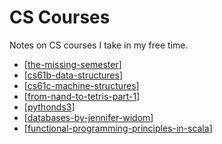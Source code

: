 CS Courses
===

Notes on CS courses I take in my free time.

- [[the-missing-semester]]
- [[cs61b-data-structures]]
- [[cs61c-machine-structures]]
- [[from-nand-to-tetris-part-1]]
- [[pythonds3]]
- [[databases-by-jennifer-widom]]
- [[functional-programming-principles-in-scala]]

[//begin]: # "Autogenerated link references for markdown compatibility"
[the-missing-semester]: the-missing-semester/the-missing-semester.md "The Missing Semester"
[cs61b-data-structures]: cs61b-data-structures/cs61b-data-structures.md "CS61B Data Structures"
[cs61c-machine-structures]: cs61c-machine-structures/cs61c-machine-structures.md "CS61C Machine Structures"
[from-nand-to-tetris-part-1]: from-nand-to-tetris-part-1/from-nand-to-tetris-part-1.md "From Nand To Tetris: Part 1"
[pythonds3]: pythonds3/pythonds3.md "PythonDS3"
[databases-by-jennifer-widom]: databases-by-jennifer-widom/databases-by-jennifer-widom.md "Databases By Jennifer Widom"
[functional-programming-principles-in-scala]: functional-programming-principles-in-scala/functional-programming-principles-in-scala.md "Functional Programming Principles in Scala"
[//end]: # "Autogenerated link references"
